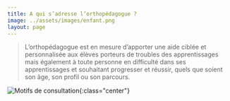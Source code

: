 ```yaml
---
title: A qui s’adresse l’orthopédagogue ?
image: ../assets/images/enfant.png
layout: page
---
```

<style type="text/css">
    .center {
    display: block;
    margin-left: auto;
    margin-right: auto;
    width: 100%; 
    max-width: 700px;
    }
</style>

>L’orthopédagogue est en mesure d’apporter une aide ciblée et personnalisée aux élèves porteurs de troubles des apprentissages mais également à toute personne en difficulté dans ses apprentissages et souhaitant progresser et réussir, quels que soient son âge, son profil ou son parcours.

![Motifs de consultation](../assets/images/motifs_consultation.png){:class="center"}
